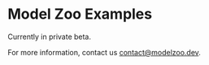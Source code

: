 Model Zoo Examples
==================

Currently in private beta.

For more information, contact us [contact@modelzoo.dev](mailto:contact@modelzoo.dev).
